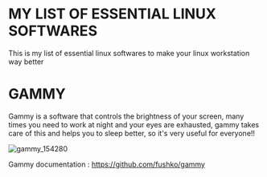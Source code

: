 # MY LIST OF ESSENTIAL LINUX SOFTWARES
This is my list of essential linux softwares to make your linux workstation way better

# GAMMY
Gammy is a software that controls the brightness of your screen, many times you need to work at night and your eyes are exhausted, gammy takes care of this and helps you to sleep better, so it's very useful for everyone!!

![gammy_154280](https://github.com/rlimazzz/essentialslinux/assets/85703424/0148c4cc-ffe1-46f7-a1a5-9c3654e17721)


Gammy documentation : https://github.com/fushko/gammy
